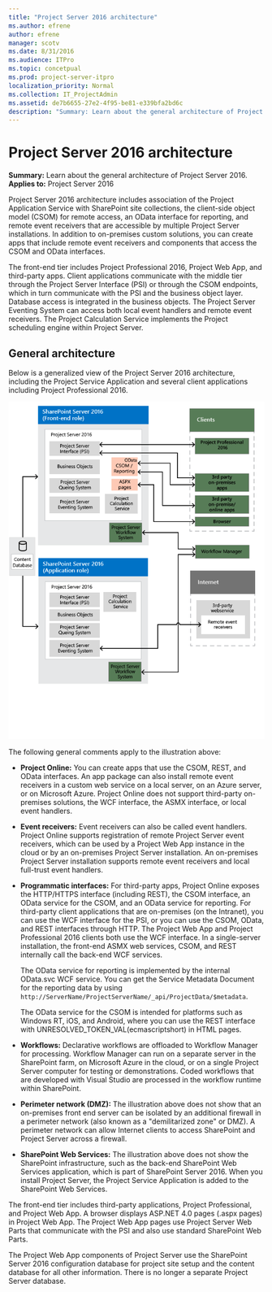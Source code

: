 ```yaml
---
title: "Project Server 2016 architecture"
ms.author: efrene
author: efrene
manager: scotv
ms.date: 8/31/2016
ms.audience: ITPro
ms.topic: concetpual
ms.prod: project-server-itpro
localization_priority: Normal
ms.collection: IT_ProjectAdmin
ms.assetid: de7b6655-27e2-4f95-be81-e339bfa2bd6c
description: "Summary: Learn about the general architecture of Project Server 2016."
---
```


# Project Server 2016 architecture
 
 **Summary:** Learn about the general architecture of Project Server 2016.<br/>
**Applies to:** Project Server 2016
  
Project Server 2016 architecture includes association of the Project Application Service with SharePoint site collections, the client-side object model (CSOM) for remote access, an OData interface for reporting, and remote event receivers that are accessible by multiple Project Server installations. In addition to on-premises custom solutions, you can create apps that include remote event receivers and components that access the CSOM and OData interfaces.
  
The front-end tier includes Project Professional 2016, Project Web App, and third-party apps. Client applications communicate with the middle tier through the Project Server Interface (PSI) or through the CSOM endpoints, which in turn communicate with the PSI and the business object layer. Database access is integrated in the business objects. The Project Server Eventing System can access both local event handlers and remote event receivers. The Project Calculation Service implements the Project scheduling engine within Project Server.
  
## General architecture
<a name="pj15_Architecture_General"> </a>

Below is a generalized view of the Project Server 2016 architecture, including the Project Service Application and several client applications including Project Professional 2016.
  
![Diagram of Project Server 2016 architecture](images/a6b70f8c-b293-49c1-9a53-38cec0a08068.png)
  
The following general comments apply to the illustration above:
  
- **Project Online:** You can create apps that use the CSOM, REST, and OData interfaces. An app package can also install remote event receivers in a custom web service on a local server, on an Azure server, or on Microsoft Azure. Project Online does not support third-party on-premises solutions, the WCF interface, the ASMX interface, or local event handlers.
    
- **Event receivers:** Event receivers can also be called event handlers. Project Online supports registration of remote Project Server event receivers, which can be used by a Project Web App instance in the cloud or by an on-premises Project Server installation. An on-premises Project Server installation supports remote event receivers and local full-trust event handlers.
    
- **Programmatic interfaces:** For third-party apps, Project Online exposes the HTTP/HTTPS interface (including REST), the CSOM interface, an OData service for the CSOM, and an OData service for reporting. For third-party client applications that are on-premises (on the Intranet), you can use the WCF interface for the PSI, or you can use the CSOM, OData, and REST interfaces through HTTP. The Project Web App and Project Professional 2016 clients both use the WCF interface. In a single-server installation, the front-end ASMX web services, CSOM, and REST internally call the back-end WCF services.
    
    The OData service for reporting is implemented by the internal OData.svc WCF service. You can get the Service Metadata Document for the reporting data by using  `http://ServerName/ProjectServerName/_api/ProjectData/$metadata`. 
    
    The OData service for the CSOM is intended for platforms such as Windows RT, iOS, and Android, where you can use the REST interface with UNRESOLVED_TOKEN_VAL(ecmascriptshort) in HTML pages. 
    
- **Workflows:** Declarative workflows are offloaded to Workflow Manager for processing. Workflow Manager can run on a separate server in the SharePoint farm, on Microsoft Azure in the cloud, or on a single Project Server computer for testing or demonstrations. Coded workflows that are developed with Visual Studio are processed in the workflow runtime within SharePoint.
    
- **Perimeter network (DMZ):** The illustration above does not show that an on-premises front end server can be isolated by an additional firewall in a perimeter network (also known as a "demilitarized zone" or DMZ). A perimeter network can allow Internet clients to access SharePoint and Project Server across a firewall.
    
- **SharePoint Web Services:** The illustration above does not show the SharePoint infrastructure, such as the back-end SharePoint Web Services application, which is part of SharePoint Server 2016. When you install Project Server, the Project Service Application is added to the SharePoint Web Services.
    
The front-end tier includes third-party applications, Project Professional, and Project Web App. A browser displays ASP.NET 4.0 pages (.aspx pages) in Project Web App. The Project Web App pages use Project Server Web Parts that communicate with the PSI and also use standard SharePoint Web Parts. 
  
The Project Web App components of Project Server use the SharePoint Server 2016 configuration database for project site setup and the content database for all other information. There is no longer a separate Project Server database.
  

